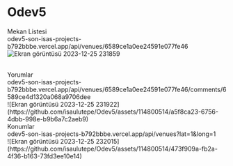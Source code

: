 # Odev5
Mekan Listesi
<br>
odev5-son-isas-projects-b792bbbe.vercel.app/api/venues/6589ce1a0ee24591e077fe46
<br>
![Ekran görüntüsü 2023-12-25 231859](https://github.com/isaulutepe/Odev5/assets/114800514/90b4f1e4-9917-4371-a347-74457795dc24)

<br>
Yorumlar 
<br>
odev5-son-isas-projects-b792bbbe.vercel.app/api/venues/6589ce1a0ee24591e077fe46/comments/6589ce4d1320a068a9706dee
<br>
![Ekran görüntüsü 2023-12-25 231922](https://github.com/isaulutepe/Odev5/assets/114800514/a5f8ca23-6756-4dbb-998e-b9b6a7c2aeb9)
<br>
Konumlar
<br>
odev5-son-isas-projects-b792bbbe.vercel.app/api/venues?lat=1&long=1
<br>
![Ekran görüntüsü 2023-12-25 232015](https://github.com/isaulutepe/Odev5/assets/114800514/473f909a-fb2a-4f36-b163-73fd3ee10e14)
